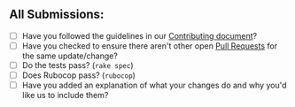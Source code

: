 ## All Submissions:

* [ ] Have you followed the guidelines in our [Contributing document](../../blob/main/CONTRIBUTING.md)?
* [ ] Have you checked to ensure there aren't other open [Pull Requests](../../pulls) for the same update/change?
* [ ] Do the tests pass? (`rake spec`)
* [ ] Does Rubocop pass? (`rubocop`)
* [ ] Have you added an explanation of what your changes do and why you'd like us to include them?
